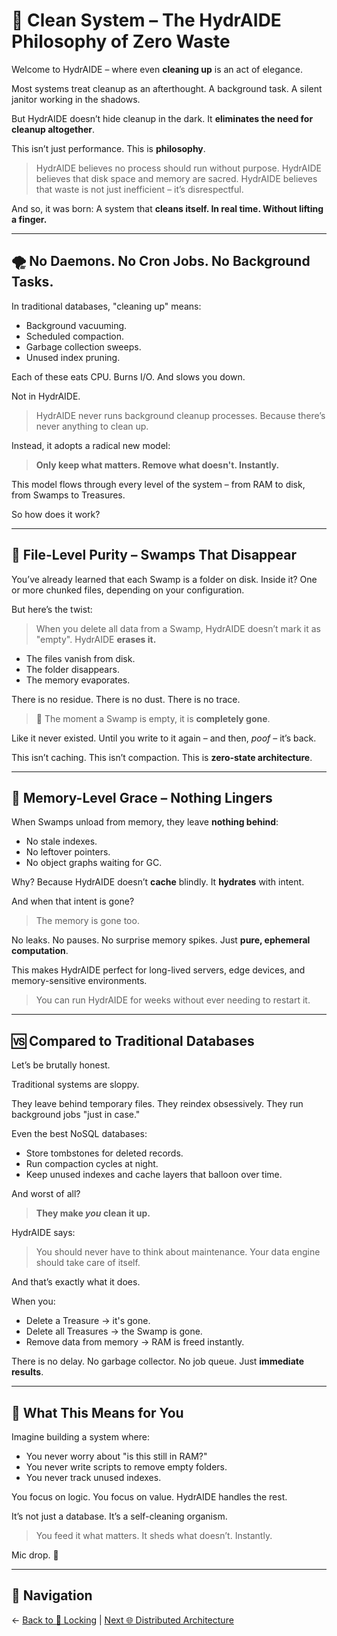 # 🧹 Clean System – The HydrAIDE Philosophy of Zero Waste

Welcome to HydrAIDE – where even **cleaning up** is an act of elegance.

Most systems treat cleanup as an afterthought.
A background task.
A silent janitor working in the shadows.

But HydrAIDE doesn’t hide cleanup in the dark.
It **eliminates the need for cleanup altogether**.

This isn’t just performance.
This is **philosophy**.

> HydrAIDE believes no process should run without purpose.
> HydrAIDE believes that disk space and memory are sacred.
> HydrAIDE believes that waste is not just inefficient – it’s disrespectful.

And so, it was born:
A system that **cleans itself. In real time. Without lifting a finger.**

---

## 🌪️ No Daemons. No Cron Jobs. No Background Tasks.

In traditional databases, "cleaning up" means:
- Background vacuuming.
- Scheduled compaction.
- Garbage collection sweeps.
- Unused index pruning.

Each of these eats CPU. Burns I/O. And slows you down.

Not in HydrAIDE.

> HydrAIDE never runs background cleanup processes.
> Because there’s never anything to clean up.

Instead, it adopts a radical new model:
> **Only keep what matters. Remove what doesn't. Instantly.**

This model flows through every level of the system – from RAM to disk, from Swamps to Treasures.

So how does it work?

---

## 💽 File-Level Purity – Swamps That Disappear

You’ve already learned that each Swamp is a folder on disk.
Inside it? One or more chunked files, depending on your configuration.

But here’s the twist:

> When you delete all data from a Swamp, HydrAIDE doesn’t mark it as "empty".
> HydrAIDE **erases it.**

- The files vanish from disk.
- The folder disappears.
- The memory evaporates.

There is no residue.
There is no dust.
There is no trace.

> 🧨 The moment a Swamp is empty, it is **completely gone**.

Like it never existed.
Until you write to it again – and then, *poof* – it’s back.

This isn’t caching. This isn’t compaction. This is **zero-state architecture**.

---

## 🧠 Memory-Level Grace – Nothing Lingers

When Swamps unload from memory, they leave **nothing behind**:
- No stale indexes.
- No leftover pointers.
- No object graphs waiting for GC.

Why?
Because HydrAIDE doesn’t **cache** blindly.
It **hydrates** with intent.

And when that intent is gone?
> The memory is gone too.

No leaks. No pauses. No surprise memory spikes.
Just **pure, ephemeral computation**.

This makes HydrAIDE perfect for long-lived servers, edge devices, and memory-sensitive environments.

> You can run HydrAIDE for weeks without ever needing to restart it.

---

## 🆚 Compared to Traditional Databases

Let’s be brutally honest.

Traditional systems are sloppy.

They leave behind temporary files.
They reindex obsessively.
They run background jobs "just in case."

Even the best NoSQL databases:
- Store tombstones for deleted records.
- Run compaction cycles at night.
- Keep unused indexes and cache layers that balloon over time.

And worst of all?
> **They make *you* clean it up.**

HydrAIDE says:
> You should never have to think about maintenance.
> Your data engine should take care of itself.

And that’s exactly what it does.

When you:
- Delete a Treasure → it's gone.
- Delete all Treasures → the Swamp is gone.
- Remove data from memory → RAM is freed instantly.

There is no delay. No garbage collector. No job queue.
Just **immediate results**.

---

## 🌌 What This Means for You

Imagine building a system where:
- You never worry about "is this still in RAM?"
- You never write scripts to remove empty folders.
- You never track unused indexes.

You focus on logic.
You focus on value.
HydrAIDE handles the rest.

It’s not just a database.
It’s a self-cleaning organism.

> You feed it what matters.
> It sheds what doesn’t.
> Instantly.

Mic drop. 🎤

---

## 🧭 Navigation

← [Back to 🔐 Locking](./locking.md) | [Next 🌐 Distributed Architecture](./distributed-architecture.md)
